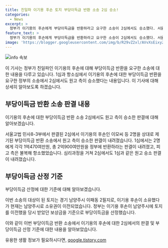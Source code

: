 ```yaml
---
title: 친일파 이기용 후손 토지 부당이득금 반환 소송 2심 승소!
categories:
  - News
excerpt: >
  정부가 이기용의 후손에게 부당이득금을 반환하라고 요구한 소송이 2심에서도 승소했다. 서울 중앙지방법원은 이번 항소심에서 원고인 정부에게 2억900여만원의 반환을 명령했다. 대상이 된 토지는 경기 남양주시에 있으며, 정부는 이기용 후손의 토지 이전 당시의 보상금을 기준으로 부당이득금을 산정했다. 이기용은 친일반민족행위자로 명단에 포함되어 있으며, 정부는 친일재산귀속법에 따라 이와 같은 소송을 제기했다.
feature_text: >
  정부가 이기용의 후손에게 부당이득금을 반환하라고 요구한 소송이 2심에서도 승소했다. 서울 중앙지방법원은 이번 항소심에서 원고인 정부에게 2억900여만원의 반환을 명령했다. 대상이 된 토지는 경기 남양주시에 있으며, 정부는 이기용 후손의 토지 이전 당시의 보상금을 기준으로 부당이득금을 산정했다. 이기용은 친일반민족행위자로 명단에 포함되어 있으며, 정부는 친일재산귀속법에 따라 이와 같은 소송을 제기했다.
image: 'https://blogger.googleusercontent.com/img/b/R29vZ2xl/AVvXsEixyZcFfHzMRdzZMjFBmAUKJYCLCGyLL1o632UiGVXcaFdKo_bkvkuCioo0uUKlGfBVcT3P84aROyZIXSBEx3Aw5nCQ3pTgDom1WDC4m8eifvWiAmWEEVb4x6G_l8C0QH225ldMjyaFvpxGEBGNO37VmDTDMHGhJPq73UglMfDca1-0aw/s1600/blogspot.png'
---
```


<p><img src="https://blogger.googleusercontent.com/img/b/R29vZ2xl/AVvXsEixyZcFfHzMRdzZMjFBmAUKJYCLCGyLL1o632UiGVXcaFdKo_bkvkuCioo0uUKlGfBVcT3P84aROyZIXSBEx3Aw5nCQ3pTgDom1WDC4m8eifvWiAmWEEVb4x6G_l8C0QH225ldMjyaFvpxGEBGNO37VmDTDMHGhJPq73UglMfDca1-0aw/s1600/blogspot.png" alt="info 속보" /></p>

<p>이 기사는 정부가 친일파인 이기용의 후손에 대해 부당이득금 반환을 요구한 소송에 대한 내용을 다루고 있습니다. 1심과 항소심에서 이기용의 후손에 대한 부당이득금 반환을 요구한 정부의 소송에서 2심에서도 원고 측이 승소했다는 내용입니다. 이 기사에 대해 상세히 알아보도록 하겠습니다. </p>

<h2 data-ke-size="size26">부당이득금 반환 소송 판결 내용</h2>

<p>이기용의 후손에 대한 부당이득금 반환 소송 2심에서도 원고 측이 승소한 판결에 대해 알아보겠습니다.</p>

<p data-ke-size="size16">서울고법 민사8-3부에서 판결된 2심에서 이기용의 후손인 이모씨 등 2명을 상대로 제기된 부당이득금 반환 소송에서 원고 측이 승소한 판결이 내려졌습니다. 1심에서는 2명에게 각각 1억470여만원, 총 2억900여만원을 정부에 반환하라는 판결이 내려졌고, 피고 측은 불복해 항소했었습니다. 심리과정을 거쳐 2심에서도 1심과 같은 원고 승소 판결이 내려졌습니다.</p>

<h2 data-ke-size="size26">부당이득금 산정 기준</h2>

<p>부당이득금 산정에 대한 기준에 대해 알아보겠습니다.</p>

<p data-ke-size="size16">이번 소송의 대상이 된 토지는 경기 남양주시 이패동 2필지로, 이기용 후손이 소유했다가 현재는 남양주시로 소유권이 이전되었습니다. 정부는 이기용 후손이 남양주시에 토지를 이전했을 당시 받았던 보상금을 기준으로 부당이득금을 산정했습니다.</p>

<p>이와 같이 이번 부당이득금 반환 소송에서 이기용의 후손에 대한 2심에서의 판결 및 부당이득금 산정 기준에 대한 내용을 알아보았습니다.</p>
유용한 생활 정보가 필요하시다면, <a href="https://qoogle.tistory.com" rel="dofollow">qoogle.tistory.com</a>


